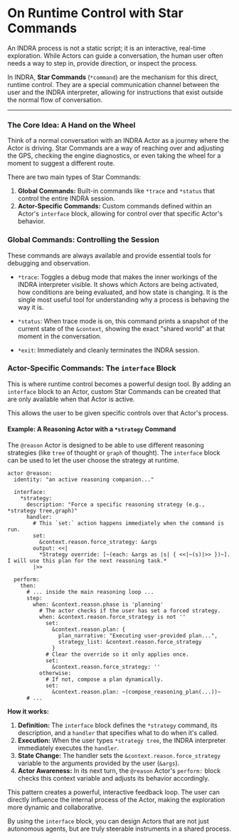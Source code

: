 # On Runtime Control with Star Commands

An INDRA process is not a static script; it is an interactive, real-time exploration. While Actors can guide a conversation, the human user often needs a way to step in, provide direction, or inspect the process.

In INDRA, **Star Commands** (`*command`) are the mechanism for this direct, runtime control. They are a special communication channel between the user and the INDRA interpreter, allowing for instructions that exist outside the normal flow of conversation.

---

### The Core Idea: A Hand on the Wheel

Think of a normal conversation with an INDRA Actor as a journey where the Actor is driving. Star Commands are a way of reaching over and adjusting the GPS, checking the engine diagnostics, or even taking the wheel for a moment to suggest a different route.

There are two main types of Star Commands:

1. **Global Commands:** Built-in commands like `*trace` and `*status` that control the entire INDRA session.
2. **Actor-Specific Commands:** Custom commands defined within an Actor's `interface` block, allowing for control over that specific Actor's behavior.

### Global Commands: Controlling the Session

These commands are always available and provide essential tools for debugging and observation.

* `*trace`: Toggles a debug mode that makes the inner workings of the INDRA interpreter visible. It shows which Actors are being activated, how conditions are being evaluated, and how state is changing. It is the single most useful tool for understanding why a process is behaving the way it is.

* `*status`: When trace mode is on, this command prints a snapshot of the current state of the `&context`, showing the exact "shared world" at that moment in the conversation.

* `*exit`: Immediately and cleanly terminates the INDRA session.

### Actor-Specific Commands: The `interface` Block

This is where runtime control becomes a powerful design tool. By adding an `interface` block to an Actor, custom Star Commands can be created that are only available when that Actor is active.

This allows the user to be given specific controls over that Actor's process.

#### Example: A Reasoning Actor with a `*strategy` Command

The `@reason` Actor is designed to be able to use different reasoning strategies (like `tree` of thought or `graph` of thought). The `interface` block can be used to let the user choose the strategy at runtime.

```indra
actor @reason:
  identity: "an active reasoning companion..."
  
  interface:
    *strategy:
      description: "Force a specific reasoning strategy (e.g., *strategy tree,graph)"
      handler:
        # This `set:` action happens immediately when the command is run.
        set:
          &context.reason.force_strategy: &args
        output: <<|
          *Strategy override: [~(each: &args as |s| { <<|~(s)|>> })~]. I will use this plan for the next reasoning task.*
        |>>

  perform:
    then:
      # ... inside the main reasoning loop ...
      step:
        when: &context.reason.phase is 'planning'
          # The actor checks if the user has set a forced strategy.
          when: &context.reason.force_strategy is not ''
            set:
              &context.reason.plan: {
                plan_narrative: "Executing user-provided plan...",
                strategy_list: &context.reason.force_strategy
              }
            # Clear the override so it only applies once.
            set:
              &context.reason.force_strategy: ''
          otherwise:
            # If not, compose a plan dynamically.
            set:
              &context.reason.plan: ~(compose_reasoning_plan(...))~
      # ...
```

**How it works:**

1. **Definition:** The `interface` block defines the `*strategy` command, its description, and a `handler` that specifies what to do when it's called.
2. **Execution:** When the user types `*strategy tree`, the INDRA interpreter immediately executes the `handler`.
3. **State Change:** The handler sets the `&context.reason.force_strategy` variable to the arguments provided by the user (`&args`).
4. **Actor Awareness:** In its next turn, the `@reason` Actor's `perform:` block checks this context variable and adjusts its behavior accordingly.

This pattern creates a powerful, interactive feedback loop. The user can directly influence the internal process of the Actor, making the exploration more dynamic and collaborative.

By using the `interface` block, you can design Actors that are not just autonomous agents, but are truly steerable instruments in a shared process.
